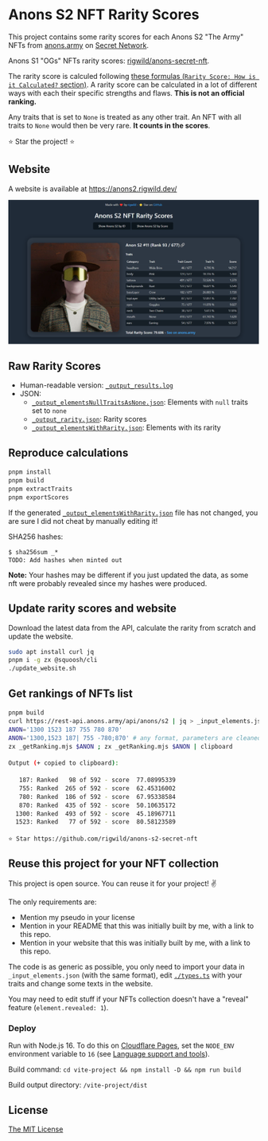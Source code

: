 # Anons S2 NFT Rarity Scores

This project contains some rarity scores for each Anons S2 "The Army" NFTs from [anons.army](https://anons.army/) on [Secret Network](https://scrt.network/).

Anons S1 "OGs" NFTs rarity scores: [rigwild/anons-secret-nft](https://github.com/rigwild/anons-secret-nft).

The rarity score is calculed following [these formulas (`Rarity Score: How is it Calculated?` section)](https://raritytools.medium.com/ranking-rarity-understanding-rarity-calculation-methods-86ceaeb9b98c#2942). A rarity score can be calculated in a lot of different ways with each their specific strengths and flaws. **This is not an official ranking.**

Any traits that is set to `None` is treated as any other trait. An NFT with all traits to `None` would then be very rare. **It counts in the scores**.

⭐ Star the project! ⭐

## Website

A website is available at https://anons2.rigwild.dev/

![website screenshot](./screenshot.webp)

## Raw Rarity Scores

- Human-readable version: [`_output_results.log`](./_output_results.log)
- JSON:
  - [`_output_elementsNullTraitsAsNone.json`](./_output_elementsNullTraitsAsNone.json): Elements with `null` traits set to `none`
  - [`_output_rarity.json`](./_output_rarity.json): Rarity scores
  - [`_output_elementsWithRarity.json`](./_output_elementsWithRarity.json): Elements with its rarity

## Reproduce calculations

```sh
pnpm install
pnpm build
pnpm extractTraits
pnpm exportScores
```

If the generated [`_output_elementsWithRarity.json`](./_output_elementsWithRarity.json) file has not changed, you are sure I did not cheat by manually editing it!

SHA256 hashes:

```
$ sha256sum _*
TODO: Add hashes when minted out
```

**Note:** Your hashes may be different if you just updated the data, as some nft were probably revealed since my hashes were produced.

## Update rarity scores and website

Download the latest data from the API, calculate the rarity from scratch and update the website.

```sh
sudo apt install curl jq
pnpm i -g zx @squoosh/cli
./update_website.sh
```

## Get rankings of NFTs list

```sh
pnpm build
curl https://rest-api.anons.army/api/anons/s2 | jq > _input_elements.json && pnpm extractTraits && pnpm exportScores
ANON='1300 1523 187 755 780 870'
ANON='1300,1523 187| 755 -780;870' # any format, parameters are cleaned!
zx _getRanking.mjs $ANON ; zx _getRanking.mjs $ANON | clipboard

Output (+ copied to clipboard):

   187: Ranked   98 of 592 - score  77.08995339
   755: Ranked  265 of 592 - score  62.45316002
   780: Ranked  186 of 592 - score  67.95338584
   870: Ranked  435 of 592 - score  50.10635172
  1300: Ranked  493 of 592 - score  45.18967711
  1523: Ranked   77 of 592 - score  80.58123589

⭐ Star https://github.com/rigwild/anons-s2-secret-nft
```

## Reuse this project for your NFT collection

This project is open source. You can reuse it for your project! ✌

The only requirements are:

- Mention my pseudo in your license
- Mention in your README that this was initially built by me, with a link to this repo.
- Mention in your website that this was initially built by me, with a link to this repo.

The code is as generic as possible, you only need to import your data in `_input_elements.json` (with the same format), edit [`./types.ts`](./types.ts) with your traits and change some texts in the website.

You may need to edit stuff if your NFTs collection doesn't have a "reveal" feature (`element.revealed: 1`).

### Deploy

Run with Node.js 16. To do this on [Cloudflare Pages](https://pages.cloudflare.com/), set the `NODE_ENV` environment variable to `16` (see [Language support and tools](https://developers.cloudflare.com/pages/platform/build-configuration/#language-support-and-tools)).

Build command: `cd vite-project && npm install -D && npm run build`

Build output directory: `/vite-project/dist`

## License

[The MIT License](./LICENSE)
